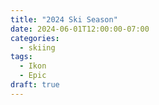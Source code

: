 ```yaml
---
title: "2024 Ski Season"
date: 2024-06-01T12:00:00-07:00
categories:
  - skiing
tags:
  - Ikon
  - Epic
draft: true
---
```

